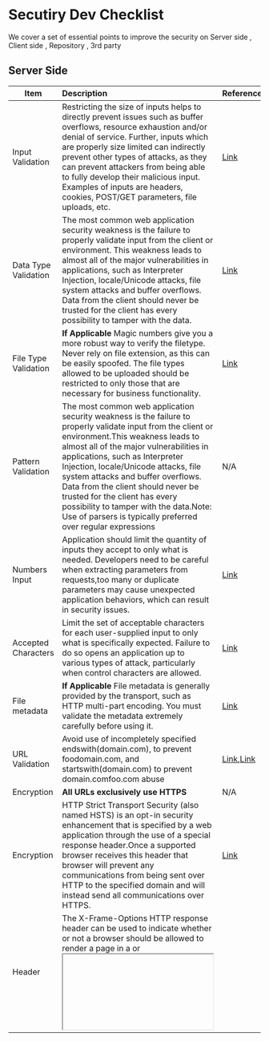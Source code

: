 # Secutiry Dev Checklist
We cover a set of essential points to improve the security on Server side , Client side , Repository , 3rd party 
## Server Side
|Item | Description| Reference|
| -------------- | :--------- |:--------- |
|Input Validation|Restricting the size of inputs helps to directly prevent issues such as buffer overflows, resource exhaustion  and/or denial of service. Further, inputs which are properly size limited can indirectly prevent other types of attacks, as they can prevent attackers from being able to fully develop their malicious input. Examples of inputs are headers, cookies, POST/GET parameters, file uploads, etc.|[Link](https://cheatsheetseries.owasp.org/cheatsheets/Input_Validation_Cheat_Sheet.html)|
|Data Type Validation|The most common web application security weakness is the failure to properly validate input from the client or environment. This weakness leads to almost all of the major vulnerabilities in applications, such as Interpreter Injection, locale/Unicode attacks, file system attacks and buffer overflows. Data from the client should never be trusted for the client has every possibility to tamper with the data.|[Link](https://www.owasp.org/index.php/Data_Validation)|
|File Type Validation|**If Applicable** Magic numbers give you a more robust way to verify the filetype. Never rely on file extension, as this can be easily spoofed. The file types allowed to be uploaded should be restricted to only those that are necessary for business functionality.|[Link](https://www.owasp.org/index.php/Unrestricted_File_Upload)|
|Pattern Validation|The most common web application security weakness is the failure to properly validate input from the client or environment.This weakness leads to almost all of the major vulnerabilities in applications, such as Interpreter Injection, locale/Unicode attacks, file system attacks and buffer overflows. Data from the client should never be trusted for the client has every possibility to tamper with the data.Note: Use of parsers is typically preferred over regular expressions|N/A|
|Numbers Input|Application should limit the quantity of inputs they accept to only what is needed. Developers need to be careful when extracting parameters from requests,too many or duplicate parameters may cause unexpected application behaviors, which can result in security issues.|[Link](https://www.owasp.org/index.php/Testing_for_HTTP_Parameter_pollution_(OTG-INPVAL-004))|
|Accepted Characters|Limit the set of acceptable characters for each user-supplied input to only what is specifically expected. Failure to do so opens an application up to various types of attack, particularly when control characters are allowed.|[Link](https://cheatsheetseries.owasp.org/cheatsheets/Input_Validation_Cheat_Sheet.html)|
|File metadata|**If Applicable** File metadata is generally provided by the transport, such as HTTP multi-part encoding. You must validate the metadata extremely carefully before using it.|[Link](https://wp-rocket.me/blog/image-metadata-can-impact-web-performance-security/)|
|URL Validation|Avoid use of incompletely specified endswith(domain.com), to prevent foodomain.com, and startswith(domain.com) to prevent domain.comfoo.com abuse|[Link](https://mathiasbynens.be/demo/url-regex),[Link](https://gist.github.com/gruber/8891611)|
|Encryption|**All URLs exclusively use HTTPS**|N/A|
|Encryption|HTTP Strict Transport Security (also named HSTS) is an opt-in security enhancement that is specified by a web application through the use of a special response header.Once a supported browser receives this header that browser will prevent any communications from being sent over HTTP to the specified domain and will instead send all communications over HTTPS. |[Link](https://cheatsheetseries.owasp.org/cheatsheets/HTTP_Strict_Transport_Security_Cheat_Sheet.html)|
|Header|The X-Frame-Options HTTP response header can be used to indicate whether or not a browser should be allowed to render a page in a <frame> or <iframe>. Sites can use this to avoid Clickjacking attacks, by ensuring that their content is not embedded into other sites.|[Link](https://cheatsheetseries.owasp.org/cheatsheets/Clickjacking_Defense_Cheat_Sheet.html)|
|Header| Content-Type header returned and properly set to match the actual content returned on all responses|[Link](https://developer.mozilla.org/en-US/docs/Web/HTTP/Headers/Content-Type)|
|Header|Content-Type header tells the client what the content type of the returned content actually is. Browsers will do MIME sniffing in some cases and will not necessarily follow the value of this header; to prevent this behavior, the header X- Content-Type-Options can be set to nosniff.|[Link](https://developer.mozilla.org/en-US/docs/Web/HTTP/Headers/Content-Type)|
|Header|The HTTP X-XSS-Protection response header is a feature of Internet Explorer, Chrome and Safari that stops pages from loading when they detect reflected cross-site scripting (XSS) attacks.|[Link](https://developer.mozilla.org/en-US/docs/Web/HTTP/Headers/X-XSS-Protection)|
|CSP|Content Security Policy (CSP) is an added layer of security that helps to detect and mitigate certain types of attacks, including Cross Site Scripting (XSS) and data injection attacks.|[Link](https://csp-evaluator.withgoogle.com),[Link](https://developers.google.com/web/fundamentals/security/csp/)|
|Access Control|The Access-Control-Allow-Origin header should only return trusted origins.Access-Control-Allow-Origin must return either a single accepted origin or dynamically generate the header based on a white-list of acceptable domains.|[Link](https://developer.mozilla.org/en-US/docs/Web/HTTP/Headers/Access-Control-Allow-Origin)|
|Sensitive Information|Referrer-Policy is properly configured to not leak data or send sensitive information over plain-text HTTP.The Referrer-Policy HTTP header governs which referrer information, sent in the Referer header, should be included with requests made.|[Link](https://developer.mozilla.org/en-US/docs/Web/HTTP/Headers/Referrer-Policy)|
|Sensitive Information|Fuzzy birthday (correct format): the date and month should be within a few days of the current date and the date would contain seconds.Example of real birth date which must NOT be sent to the client: "birth_date": "1980-11-16T00:00:00.000Z”|N/A|
|Ping Time|The last active or "ping" time, for a user other than the currently authenticated one|N/A|
|Sensitive Information|Internal routes, IP addresses, or server headers that contain version information.**This information must not be sent to the client.**|N/A|
|Firebase ID Tokens|To do so securely, after a successful sign-in, send the user's ID token to your server using HTTPS. Then, on the server, verify the integrity and authenticity of the ID token and retrieve the uid from it. You can use the uid transmitted in this way to securely identify the currently signed-in user on your server.|[Link](https://firebase.google.com/docs/auth/admin/verify-id-tokens)|
|Sensitive Information|Any user's User Number, including their own|N/A|
|Cookies|We have verified that the the Secure flag is set on all cookies|[Link](https://developer.mozilla.org/en-US/docs/Web/HTTP/Headers/Set-Cookie)|
|Sensitive Information|Do not point CNAMEs under your domains to a third-party.The basic premise of a subdomain takeover is a host that points to a particular service not currently in use, which an adversary can use to serve content on the vulnerable subdomain by setting up an account on the third-party service. **Please note** that having a CNAME that points to a third-party service is NOT inherently a security vulnerability.|[Link](https://www.hackerone.com/blog/Guide-Subdomain-Takeovers)|
|3rd Party JS|We have verified that no proxying of third-party sites (or content) under the your domains occurs|[Link](https://www.owasp.org/index.php/3rd_Party_Javascript_Management_Cheat_Sheet)|
|Cookies|The domain and path settings on the cookie are correctly configured to not send the cookie to other subdomains and/or on paths that don't require it|[Link](https://developer.mozilla.org/en-US/docs/Web/HTTP/Headers/Set-Cookie)|

## Client Side
|Item | Description| 
| -------------- | :--------- |
|Encryption|Verify that all URLs exclusively use HTTPS|
|Encryption|Verify that all URLs returned in responses use HTTPS|
|Encryption|Verify that any authentication tokens/credentials were specifically created **only** for use with our app(s) and cannot be created by or used for other applications|
|Sensitive Information|Verify there are **no** references to internal tools, test environments or test accounts in the apps given/available to the public|
|Sensitive Information|Verify there are **no** references to features which haven't been publicly announced in the apps given/available to the public|
|Sensitive Information|Verify there are **no** *secrets*, *credentials*, *passwords*, *passphrases* for third-parties or internal systems stored in the apps given/available to the public|
|Sensitive Information|Verify that logging is well-formatted (*using standard library*), limited to **only exact values required** (no logging of unknown contents, full objects which could contain sensitive information, etc) and **free of any sensitive information**, such as x-auth-tokens, passwords, credentials, dates of birth, email addresses,etc.|
|Sensitive Information|Verify that **only information necessary** for proper operation is persisted on a client, sensitive information is **cleared on logout and/or encrypted**|
|Sensitive Information|Verify that all test code, debug code, default code, documentation, unnecessary code, jokes, etc. have **all been removed from the final code**|
|Sensitive Information|Verify all experiment names, or code supporting testing of functionality, which is still present in the production code/app, are aliased as to **prevent inadvertent disclosure** of their purpose and/or any unreleased features|
|Sensitive Information|Verify that **no sensitive information** is ever contained in the URL itself to avoid leaking data in proxies and referer headers|
|Session Token Management|Verify that all sessions are **properly terminated server-side** when a user logs out or the session is otherwise terminated/expired|
|Certificate Management|Verify that we have not disabled HTTPS (aka x.509, TLS) certificate validation in any way|
|Remotely Access|Verify there is **no** remotely included Javascript (**unless explicitely approved**)|
|Vulnerability review|Verify there are **no** vulnerabilities rated **Medium** (CVSS >4) or above in any 3rd party, including open-source and/or code we use|
|Design|Verify that any use of the Window.postMessage function is implemented securely|
|Design|Verify that all users are required to confirm any state changing or redirect action before it proceeds|
--------------------------
## Repository
|Item | Description| 
| -------------- | :--------- |
|Sensitive information|Verify there are **no** *secrets*,*credentials*,*passwords*,*passphrases* stored in the project's source code repository|
|Vulnerability review|Verify there are **no** vulnerabilities rated **Medium** (CVSS >4) or above in any 3rd party, including open-source and/or code we use|
--------------------------
## 3rd Party
|Item | Description| 
| -------------- | :--------- |
|Sensitive information|Verify that no requests to 3rd parties are tighly controlled and will never include sensitive information (*not previously approved*), even when programmatic errors occur|
|Encryption|Verify that all requests to 3rd parties use **exclusively https**|
|Access control|Implement and test ability to respond to a user revoking your permission to access their data, including password resets, for 3rd party integrations|
|Uniform Resource Identifier (*URI*)|Explicitely defined any OAuth redirect_uri paths, check the URI don't perform redirects themselves, and are explicitely limited in the 3rd party console, *if possible*|
|Access Control|Verify that all code repositories are **private** with **access controls enabled**|
--------------------------
